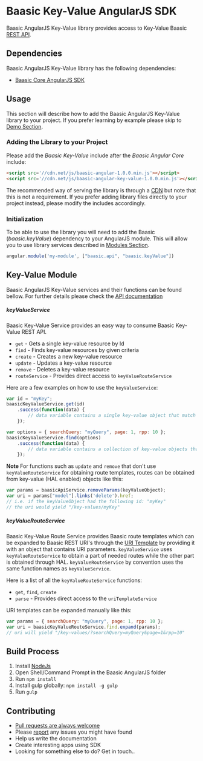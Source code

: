# Baasic Key-Value AngularJS SDK

Baasic AngularJS Key-Value library provides access to Key-Value Baasic [REST API](https://api.baasic.com).

## Dependencies

Baasic AngularJS Key-Value library has the following dependencies:

* [Baasic Core AngularJS SDK](https://github.com/Baasic/baasic-sdk-angularjs-core)

## Usage

This section will describe how to add the Baasic AngularJS Key-Value library to your project. If you prefer learning by example please skip to [Demo Section](#demo).

### Adding the Library to your Project

Please add the _Baasic Key-Value_ include after the _Baasic Angular Core_ include:

```html
<script src='//cdn.net/js/baasic-angular-1.0.0.min.js'></script>
<script src='//cdn.net/js/baasic-angular-key-value-1.0.0.min.js'></script>
```

The recommended way of serving the library is through a [CDN](http://en.wikipedia.org/wiki/Content_delivery_network) but note that this is not a requirement. If you prefer adding library files directly to your project instead, please modify the includes accordingly.


### Initialization

To be able to use the library you will need to add the Baasic (_baasic.keyValue_) dependency to your AngularJS module. This will allow you to use library services described in [Modules Section](#baasic-modules).

```javascript
angular.module('my-module', ["baasic.api", "baasic.keyValue"])
```

## Key-Value Module

Baasic AngularJS Key-Value services and their functions can be found bellow. For further details please check the [API documentation](#tba)

##### keyValueService

Baasic Key-Value Service provides an easy way to consume Baasic Key-Value REST API.

* `get` - Gets a single key-value resource by Id
* `find` - Finds key-value resources by given criteria
* `create` - Creates a new key-value resource
* `update` - Updates a key-value resource
* `remove` - Deletes a key-value resource
* `routeService` - Provides direct access to `keyValueRouteService`

Here are a few examples on how to use the `keyValueService`:

```javascript
var id = "myKey";
baasicKeyValueService.get(id)
    .success(function(data) {
        // data variable contains a single key-value object that match the key/id
    });
```

```javascript
var options = { searchQuery: "myQuery", page: 1, rpp: 10 };
baasicKeyValueService.find(options)
    .success(function(data) {
        // data variable contains a collection of key-value objects that match the filtering parameters
    });
```
__Note__
For functions such as `update` and `remove` that don't use `keyValueRouteService` for obtaining route templates, routes can be obtained from key-value (HAL enabled) objects like this:

```javascript
var params = baasicApiService.removeParams(keyValueObject);
var uri = params["model"].links('delete').href;
// i.e. if the keyValueObject had the following id: "myKey"
// the uri would yield "/key-values/myKey"
```

##### keyValueRouteService

Baasic Key-Value Route Service provides Baasic route templates which can be expanded to Baasic REST URI's through the [URI Template](https://github.com/Baasic/uritemplate-js) by providing it with an object that contains URI parameters. `keyValueService` uses `keyValueRouteService` to obtain a part of needed routes while the other part is obtained through HAL. `keyValueRouteService` by convention uses the same function names as `keyValueService`.

Here is a list of all the `keyValueRouteService` functions:

* `get`, `find`, `create`
* `parse` - Provides direct access to the `uriTemplateService`

URI templates can be expanded manually like this:

```javascript
var params = { searchQuery: "myQuery", page: 1, rpp: 10 };
var uri = baasicKeyValueRouteService.find.expand(params);
// uri will yield "/key-values/?searchQuery=myQuery&page=1&rpp=10"
```

## Build Process

1. Install [NodeJs](http://nodejs.org/download/)
2. Open Shell/Command Prompt in the Baasic AngularJS folder
3. Run `npm install`
4. Install gulp globally: `npm install -g gulp`
5. Run `gulp`

## Contributing

* [Pull requests are always welcome](https://github.com/Baasic/baasic-sdk-angularjs-key-value#pull-requests-are-always-welcome)
* Please [report](https://github.com/Baasic/baasic-sdk-angularjs-key-value#issue-reporting) any issues you might  have found
* Help us write the documentation
* Create interesting apps using SDK
* Looking for something else to do? Get in touch..